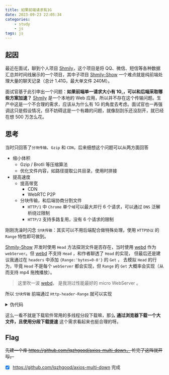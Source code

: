 ```yaml
---
title: 如果前端请求有1G
date: 2023-09-23 22:05:34
categories:
    - study
    - js
tags: js
---
```


## 起因

最近在面试，聊到个人项目 [Shmily](http://lqzhgood.github.io/Shmily)，这个项目是将 QQ、微信、短信等各种数据汇总并时间线展示的一个项目，其中子项目 [Shmily-Show](https://github.com/lqzhgood/Shmily-Show) 一个难点就是纯前端处理大量的聊天记录（总计 1.41G，最大单文件 240M）。

面试官基于此引申出一个问题：**如果前端单一请求大小有 1G,，可以和后端采取哪些方案加速？** [Shmily](http://lqzhgood.github.io/Shmily) 是一个本地的 Web 应用，所以并不存在这个传输问题。生产中这是一个不合理的需求，应该从为什么有 1G 的角度去考虑。面试官也一再强调这只是假设情况，但不妨碍这是一个有趣的问题，就像刮刮乐还没刮开，就已经在想 500 万怎么花。

## 思考

当时只回答了`分块传输`、`Gzip` 和 `CDN`，后来细想这个问题可以从两方面回答

-   缩小体积
    -   Gzip / Brotli 等压缩算法
    -   优化文件内容，如路径提取公共目录，使用时拼接
-   提高速度
    -   提高带宽
        -   CDN
        -   WebRTC P2P
    -   分块传输，和后端协商分割文件
        -   `HTTP/1` 中 `Chrome` 单个`域`可以最大并行 6 个请求，可以通过 `DNS` 泛解析绕过限制
        -   `HTTP/2` 支持多路复用，没有 6 个请求的限制

刚刚洗澡时闪念 `分块传输`：其实可以不用后端配合做特殊处理，使用 `HTTP协议` 的 `Range` 特性即可做到。

[Shmily-Show](https://github.com/lqzhgood/Shmily-Show) 开发时使用 `Head` 方法探测文件是否存在，当时使用 [webd](https://webd.cf/) 作为 `webServer`。但 [webd](https://webd.cf/) 不支持 `Head` ，和作者聊透了 `Head` 的实现， 但最后还是建议我通过在 `headers` 中添加 `{Range:'bytes=0-0'}` 的 `Get` ， 去模拟 `Head` 的行为，毕竟 `Head` 不是每个 `webServer` 都会实现，但 `Range` 的 `Get` 大概率会实现（从而支持 mp4 拖拽播放）。

> 这里吹一波 [webd](https://webd.cf/)， 是我测过性能最好的 micro WebServer 。

所以 `分块传输` 前端通过 `Http-header-Range` 就可以实现

<details>
<summary>伪代码</summary>

```js
// 伪代码别看了
// 直接看 https://github.com/lqzhgood/axios-multi-down 源码吧，记得点 star


function multiDown( url = '/1G', max = 6 ){
    const controller = new AbortController();

    const { isSupport, ContentLength } = await ajax.get(url,{
        responseType: 'stream',
        headers:{Range:'bytes=0-0'},
        signal: controller.signal
    }).then(({ response, data })=>{
        controller.abort();
        return { isSupport: data.length <= 1,  ContentLength: response.headers['Content-Length']};
    })

    let r;

    if (!isSupport) {
        r = [ ajax.get(url) ];
    }else{
        // n=100 m=6 ['0-16', '17-33', '34-50', '51-67', '68-83', '84-99']
        const cutRange = splitInteger(ContentLength, max);
        r = cutRange.map( r => ajax.get(url,headers:{Range:`bytes=${r}`}));
    }

    return Promise.all(r)
}


function splitInteger(n, m) {
    if (m <= 0) {
        return [];
    }

    const quotient = Math.floor(n / m); // 计算每份的整数部分
    const remainder = n % m; // 计算余数

    const result = [];
    let start = 0;
    let end = 0;

    for (let i = 0; i < m; i++) {
        end = start + quotient - 1;
        if (i < remainder) {
            end += 1; // 将余数分配给前面的若干份
        }
        result.push(`${start}-${end}`);
        start = end + 1;
    }

    return result;
}
```

</details>

这么一看不就是下载软件常用的多线程分段下载嘛，那么 **通过浏览器下载一个大文件，且使用分段下载提速** 这个需求看起来也挺合理的呀。

## Flag

<del> 先建一个库 https://github.com/lqzhgood/axios-multi-down， 忙完了这阵就开写。 </del>

-   [x] https://github.com/lqzhgood/axios-multi-down 完成
